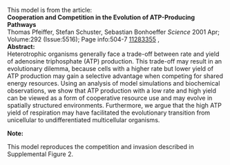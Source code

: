 

This model is from the article:  
**Cooperation and Competition in the Evolution of ATP-Producing Pathways**   
Thomas Pfeiffer, Stefan Schuster, Sebastian Bonhoeffer _Science_ 2001 Apr;
Volume:292 (Issue:5516); Page info:504-7
[11283355](http://www.ncbi.nlm.nih.gov/pubmed/11283355) ,  
**Abstract:**   
Heterotrophic organisms generally face a trade-off between rate and yield of
adenosine triphosphate (ATP) production. This trade-off may result in an
evolutionary dilemma, because cells with a higher rate but lower yield of ATP
production may gain a selective advantage when competing for shared energy
resources. Using an analysis of model simulations and biochemical
observations, we show that ATP production with a low rate and high yield can
be viewed as a form of cooperative resource use and may evolve in spatially
structured environments. Furthermore, we argue that the high ATP yield of
respiration may have facilitated the evolutionary transition from unicellular
to undifferentiated multicellular organisms.

  
**Note:**

This model reproduces the competition and invasion described in Supplemental
Figure 2.

